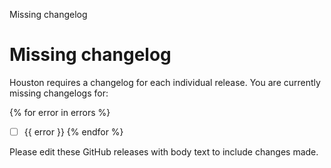 Missing changelog

# Missing changelog

Houston requires a changelog for each individual release.
You are currently missing changelogs for:

{% for error in errors %}
- [ ] {{ error }}
{% endfor %}

Please edit these GitHub releases with body text to include changes made.
